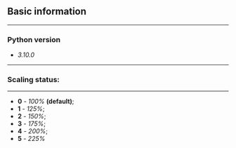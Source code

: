 ## Basic information
---

### **Python version**

 - _3.10.0_

---

### **Scaling status:**

---

 - **0** - _100%_ **(default)**;
 - **1** - _125%_;
 - **2** - _150%_;
 - **3** - _175%_;
 - **4** - _200%_;
 - **5** - _225%_
